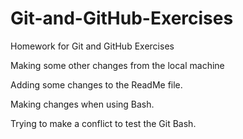 # Git-and-GitHub-Exercises
Homework for Git and GitHub Exercises

Making some other changes from the local machine

Adding some changes to the ReadMe file.

Making changes when using Bash.

Trying to make a conflict to test the Git Bash.
